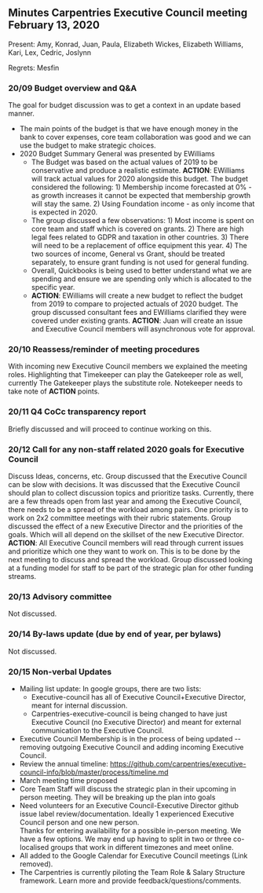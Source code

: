 ## Minutes Carpentries Executive Council meeting February 13, 2020

Present: Amy, Konrad, Juan, Paula, Elizabeth Wickes, Elizabeth Williams, Kari, Lex, Cedric, Joslynn

Regrets: Mesfin

### 20/09 Budget overview and Q&A

The goal for budget discussion was to get a context in an update based manner.

* The main points of the budget is that we have enough money in the bank to cover expenses, core team collaboration was good and we can use the budget to make strategic choices.
* 2020 Budget Summary General was presented by EWilliams
  * The Budget was based on the actual values of 2019 to be conservative and produce a realistic estimate. ****ACTION****: EWilliams will track actual values for 2020 alongside this budget. The budget considered the following: 1) Membership income forecasted at 0% - as growth increases it cannot be expected that membership growth will stay the same. 2) Using Foundation income - as only income that is expected in 2020.
  * The group discussed a few observations: 1) Most income is spent on core team and staff which is covered on grants. 2) There are high legal fees related to GDPR and taxation in other countries. 3) There will need to be a replacement of office equipment this year. 4) The two sources of income, General vs Grant, should be treated separately, to ensure grant funding is not used for general funding.
  * Overall, Quickbooks is being used to better understand what we are spending and ensure we are spending only which is allocated to the specific year.
  * **ACTION**: EWilliams will create a new budget to reflect the budget from 2019 to compare to projected actuals of 2020 budget. The group discussed consultant fees and EWilliams clarified they were covered under existing grants. **ACTION**: Juan will create an issue and Executive Council members will asynchronous vote for approval.

### 20/10 Reassess/reminder of meeting procedures
With incoming new Executive Council members we explained the meeting roles. Highlighting that Timekeeper can play the Gatekeeper role as well, currently The Gatekeeper plays the substitute role. Notekeeper needs to take note of **ACTION** points.

### 20/11 Q4 CoCc transparency report
Briefly discussed and will proceed to continue working on this.

### 20/12 Call for any non-staff related 2020 goals for Executive Council
Discuss Ideas, concerns, etc.
Group discussed that the Executive Council can be slow with decisions. It was discussed that the Executive Council should plan to collect discussion topics and prioritize tasks. Currently, there are a few threads open from last year and among the Executive Council, there needs to be a spread of the workload among pairs.
One priority is to work on 2x2 committee meetings with their rubric statements. Group discussed the effect of a new Executive Director and the priorities of the goals. Which will all depend on the skillset of the new Executive Director. **ACTION**: All Executive Council members will read through current issues and prioritize which one they want to work on. This is to be done by the next meeting to discuss and spread the workload. Group discussed looking at a funding model for staff to be part of the strategic plan for other funding streams.

### 20/13 Advisory committee
Not discussed.

### 20/14 By-laws update (due by end of year, per bylaws)
Not discussed.

### 20/15 Non-verbal Updates
* Mailing list update: In google groups, there are two lists:
  - Executive-council has all of Executive Council+Executive Director, meant for internal discussion.
  - Carpentries-executive-council is being changed to have just Executive Council (no Executive Director) and meant for external communication to the Executive Council.
* Executive Council Membership is in the process of being updated -- removing outgoing Executive Council and adding incoming Executive Council.
* Review the annual timeline: https://github.com/carpentries/executive-council-info/blob/master/process/timeline.md
* March meeting time proposed
* Core Team Staff will discuss the strategic plan in their upcoming in person meeting. They will be breaking up the plan into goals
* Need volunteers for an Executive Council-Executive Director github issue label review/documentation. Ideally 1 experienced Executive Council person and one new person.  
Thanks for entering availability for a possible in-person meeting. We have a few options. We may end up having to split in two or three co-localised groups that work in different timezones and meet online.
* All added to the Google Calendar for Executive Council meetings (Link removed).
* The Carpentries is currently piloting the Team Role & Salary Structure framework. Learn more and provide feedback/questions/comments.
